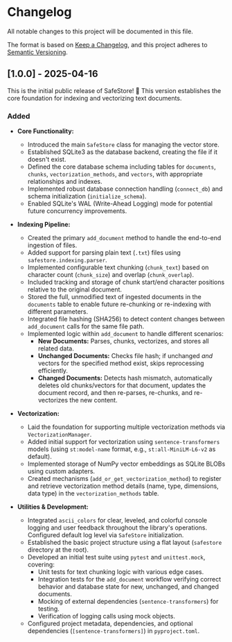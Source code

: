# Changelog

All notable changes to this project will be documented in this file.

The format is based on [Keep a Changelog](https://keepachangelog.com/en/1.0.0/),
and this project adheres to [Semantic Versioning](https://semver.org/spec/v2.0.0.html).

## [1.0.0] - 2025-04-16

This is the initial public release of SafeStore! 🎉 This version establishes the core foundation for indexing and vectorizing text documents.

### Added

*   **Core Functionality:**
    *   Introduced the main `SafeStore` class for managing the vector store.
    *   Established SQLite3 as the database backend, creating the file if it doesn't exist.
    *   Defined the core database schema including tables for `documents`, `chunks`, `vectorization_methods`, and `vectors`, with appropriate relationships and indexes.
    *   Implemented robust database connection handling (`connect_db`) and schema initialization (`initialize_schema`).
    *   Enabled SQLite's WAL (Write-Ahead Logging) mode for potential future concurrency improvements.

*   **Indexing Pipeline:**
    *   Created the primary `add_document` method to handle the end-to-end ingestion of files.
    *   Added support for parsing plain text (`.txt`) files using `safestore.indexing.parser`.
    *   Implemented configurable text chunking (`chunk_text`) based on character count (`chunk_size`) and overlap (`chunk_overlap`).
    *   Included tracking and storage of chunk start/end character positions relative to the original document.
    *   Stored the full, unmodified text of ingested documents in the `documents` table to enable future re-chunking or re-indexing with different parameters.
    *   Integrated file hashing (SHA256) to detect content changes between `add_document` calls for the same file path.
    *   Implemented logic within `add_document` to handle different scenarios:
        *   **New Documents:** Parses, chunks, vectorizes, and stores all related data.
        *   **Unchanged Documents:** Checks file hash; if unchanged *and* vectors for the specified method exist, skips reprocessing efficiently.
        *   **Changed Documents:** Detects hash mismatch, automatically deletes old chunks/vectors for that document, updates the document record, and then re-parses, re-chunks, and re-vectorizes the new content.

*   **Vectorization:**
    *   Laid the foundation for supporting multiple vectorization methods via `VectorizationManager`.
    *   Added initial support for vectorization using `sentence-transformers` models (using `st:model-name` format, e.g., `st:all-MiniLM-L6-v2` as default).
    *   Implemented storage of NumPy vector embeddings as SQLite BLOBs using custom adapters.
    *   Created mechanisms (`add_or_get_vectorization_method`) to register and retrieve vectorization method details (name, type, dimensions, data type) in the `vectorization_methods` table.

*   **Utilities & Development:**
    *   Integrated `ascii_colors` for clear, leveled, and colorful console logging and user feedback throughout the library's operations. Configured default log level via `SafeStore` initialization.
    *   Established the basic project structure using a flat layout (`safestore` directory at the root).
    *   Developed an initial test suite using `pytest` and `unittest.mock`, covering:
        *   Unit tests for text chunking logic with various edge cases.
        *   Integration tests for the `add_document` workflow verifying correct behavior and database state for new, unchanged, and changed documents.
        *   Mocking of external dependencies (`sentence-transformers`) for testing.
        *   Verification of logging calls using mock objects.
    *   Configured project metadata, dependencies, and optional dependencies (`[sentence-transformers]`) in `pyproject.toml`.